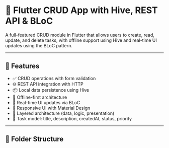 # 📝 Flutter CRUD App with Hive, REST API & BLoC

A full-featured CRUD module in Flutter that allows users to create, read, update, and delete tasks, with offline support using Hive and real-time UI updates using the BLoC pattern.

---

## 🚀 Features

- ✅ CRUD operations with form validation
- 🌐 REST API integration with HTTP
- 📦 Local data persistence using Hive
- 🔁 Offline-first architecture
- 🔄 Real-time UI updates via BLoC
- 📱 Responsive UI with Material Design
- 🧠 Layered architecture (data, logic, presentation)
- 🎯 Task model: title, description, createdAt, status, priority

---

## 📂 Folder Structure

